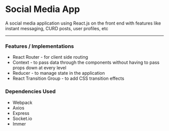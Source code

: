 # Social Media App

A social media application using React.js on the front end with features like instant messaging, CURD posts, user profiles, etc

---

### Features / Implementations

-   React Router - for client side routing
-   Context - to pass data through the components without having to pass props down at every level
-   Reducer - to manage state in the application
-   React Transition Group - to add CSS transition effects

### Dependencies Used

-   Webpack
-   Axios
-   Express
-   Socket.io
-   Immer
